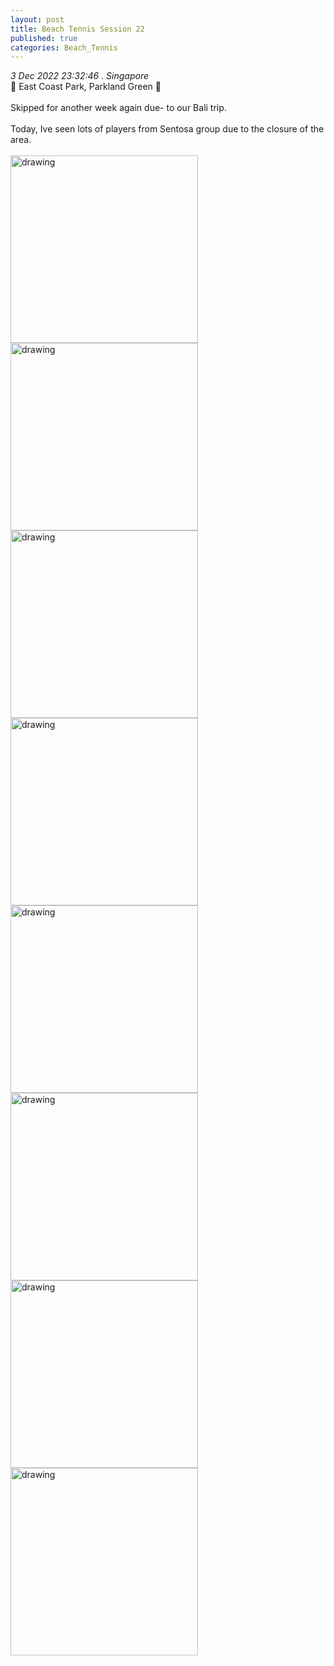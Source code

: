 ```yaml
---
layout: post
title: Beach Tennis Session 22 
published: true
categories: Beach_Tennis
---
```

_3 Dec 2022 23:32:46 . Singapore_
<br>
📍 East Coast Park, Parkland Green 📍
<br>
<br>
Skipped for another week again due- to our Bali trip.
<br>
<br>
Today, Ive seen lots of players from Sentosa group due to the closure of the area.
<br>
<br>
<img src="https://drive.google.com/uc?export=view&id=1vVEJBBWIMa15h-kNBIXK55muvVgxlB2p" alt="drawing" width="300"/>
<img src="https://drive.google.com/uc?export=view&id=1Ad5LRuvQL4b5CeULoQb7G5FbKm2mqhbQ" alt="drawing" width="300"/>
<img src="https://drive.google.com/uc?export=view&id=1ji28D5LzO3M2eOawECzkQQHjCkMwVUDV" alt="drawing" width="300"/>
<img src="https://drive.google.com/uc?export=view&id=1GhZyZDyP4Icbidmz3H8irYrboWfffmpN" alt="drawing" width="300"/>
<img src="https://drive.google.com/uc?export=view&id=1zYi2414QR3BfIkeL9ua-f6cQJlHTZO4H" alt="drawing" width="300"/>
<img src="https://drive.google.com/uc?export=view&id=1tYbGpcLiHIk342PnJXho3zo1hu-LgnS2" alt="drawing" width="300"/>
<img src="https://drive.google.com/uc?export=view&id=1s8LKqVm0W98GatNNGaBnWuO5UZA7ujWT" alt="drawing" width="300"/>
<img src="https://drive.google.com/uc?export=view&id=10OwWc0uTq7Zx-rvHx0VwfW1BFojKT9rQ" alt="drawing" width="300"/>
